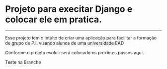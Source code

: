 # Projeto para execitar **Django** e colocar ele em pratica.
***

Esse projeto tem o intuito de criar uma aplicação para facilitar a formação de grupo de P.I. visando alunos de uma universidade EAD

Conforme o projeto evoluir será colocado os proximos passos aqui.

Teste na Branche